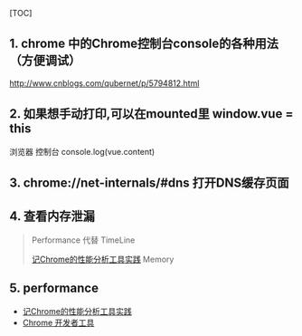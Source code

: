 [TOC]
## 1. chrome 中的Chrome控制台console的各种用法（方便调试）

http://www.cnblogs.com/qubernet/p/5794812.html

## 2. 如果想手动打印,可以在mounted里 window.vue = this
浏览器 控制台 console.log(vue.content)

## 3. chrome://net-internals/#dns 打开DNS缓存页面

## 4. 查看内存泄漏
> Performance 代替 TimeLine
>
> [记Chrome的性能分析工具实践](https://juejin.im/post/5a6e78abf265da3e3f4cf085)
Memory

## 5. performance

- [记Chrome的性能分析工具实践](https://juejin.im/post/5a6e78abf265da3e3f4cf085)
- [Chrome 开发者工具](https://developers.google.cn/web/tools/chrome-devtools/?hl=zh-cn)